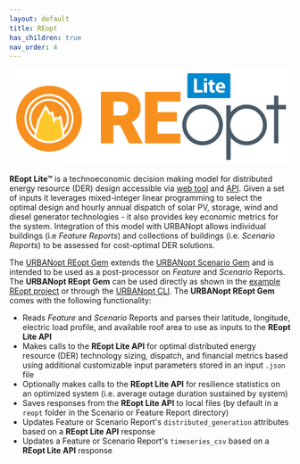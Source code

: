 ```yaml
---
layout: default
title: REopt
has_children: true
nav_order: 4
---
```



<div style="text-align:center"><img src="../doc_files/reopt-lite-logo.png" /></div>

**REopt Lite™** is a technoeconomic decision making model for distributed energy resource (DER) design accessible via [web tool](https://reopt.nrel.gov/tool) and [API](https://developer.nrel.gov/docs/energy-optimization/reopt-v1/). Given a set of inputs it leverages mixed-integer linear programming to select the optimal design and hourly annual dispatch of solar PV, storage, wind and diesel generator technologies - it also provides key economic metrics for the system. Integration of this model with URBANopt allows individual buildings (i.e _Feature Reports_) and collections of buildings (i.e. _Scenario Reports_) to be assessed for cost-optimal DER solutions. 

The [URBANopt REopt Gem](https://github.com/urbanopt/urbanopt-reopt-gem) extends the [URBANopt Scenario Gem](https://github.com/urbanopt/urbanopt-scenario-gem) and is intended to be used as a post-processor on _Feature_ and _Scenario_ Reports. The **URBANopt REopt Gem** can be used directly as shown in the [example REopt project](https://github.com/urbanopt/urbanopt-example-reopt-project) or through the [URBANopt CLI](https://github.com/urbanopt/urbanopt-cli). The **URBANopt REopt Gem**  comes with the following functionality:

- Reads _Feature_ and _Scenario_ Reports and parses their latitude, longitude, electric load profile, and available roof area to use as inputs to the **REopt Lite API**
- Makes calls to the **REopt Lite API** for optimal distributed energy resource (DER) technology sizing, dispatch, and financial metrics based using additional customizable input parameters stored in an input `.json` file
- Optionally makes calls to the **REopt Lite API** for resilience statistics on an optimized system (i.e. average outage duration sustained by system)
- Saves responses from the **REopt Lite API** to local files (by default in a `reopt` folder in the Scenario or Feature Report directory)
- Updates Feature or Scenario Report's `distributed_generation` attributes based on a **REopt Lite API** response
- Updates a Feature or Scenario Report's `timeseries_csv` based on a **REopt Lite API** response
